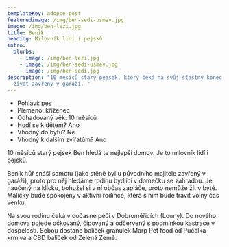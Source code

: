 ```yaml
---
templateKey: adopce-post
featuredimage: /img/ben-sedi-usmev.jpg
image: /img/ben-lezi.jpg
title: Beník
heading: Milovník lidí i pejsků
intro:
  blurbs:
    - image: /img/ben-lezi.jpg
    - image: /img/ben-sedi-usmev.jpg
    - image: /img/ben-sedi.jpg
description: "10 měsíců starý pejsek, který čeká na svůj šťastný konec. Zažil si
  život zavřený v garáži. "
---
```

* Pohlaví: pes
* Plemeno: kříženec
* Odhadovaný věk: 10 měsíců
* Hodí se k dětem? Ano
* Vhodný do bytu? Ne
* Vhodný k dalším zvířatům? Ano

10 měsíců starý pejsek Ben hledá te nejlepší domov. Je to milovník lidí i pejsků.

Beník hůř snáší samotu (jako stěně byl u původního majitele zavřený v garáži), proto pro něj hledáme rodinu bydlící v domečku se zahradou. Je naučený na klícku, bohužel si v ní občas zapláče, proto nemůže žít v bytě. Maličký bude spokojený v aktivní rodince, která s ním bude trávit volný čas venku. 

Na svou rodinu čeká v dočasné péči v Dobroměřicích (Louny). Do nového domova pojede očkovaný, čipovaný a odčervený s podmínkou kastrace v dospělosti. Sebou dostane balíček granulek Marp Pet food od Pučálka krmiva a CBD balíček od Zelená Země.